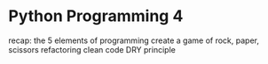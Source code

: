 # Python Programming 4

recap: the 5 elements of programming
create a game of rock, paper, scissors
refactoring
clean code
DRY principle